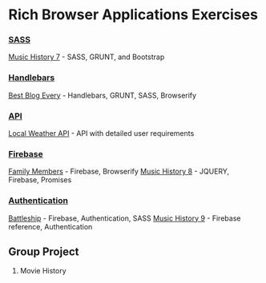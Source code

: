 # Rich Browser Applications Exercises

### [SASS](../resources/RBA_MEDIA_QUERIES.md)
[Music History 7](MUSIC_HISTORY_07.md) - SASS, GRUNT, and Bootstrap


### [Handlebars](../resources/RBA_HANDLEBARS.md)
[Best Blog Every](RBA_HANDLEBARS_BLOG.md) - Handlebars, GRUNT, SASS, Browserify


### [API](../resources/RBA_API_CONCEPTS.md)
[Local Weather API](RBA_API_WEATHER_APP.md) - API with detailed user requirements


### [Firebase](../resources/RBA_FIREBASE_CONCEPTS.md)
[Family Members](RBA_FAMILY_MEMBERS.md) - Firebase, Browserify 
[Music History 8](MUSIC_HISTORY_08.md) - JQUERY, Firebase, Promises 


### [Authentication](../resources/RBA_AUTHENTICATION.md)
[Battleship](RBA_BATTLESHIP.md) - Firebase, Authentication, SASS 
[Music History 9](MUSIC_HISTORY_09.md) - Firebase reference, Authentication


## Group Project
1. Movie History